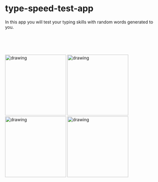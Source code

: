 # type-speed-test-app

In this app you will test your typing skills with random words generated to you.


<br/><br/><br/><br/>
<img src="https://i.imgur.com/QdeFW22.jpg" alt="drawing" width="200"/>
<img src="https://i.imgur.com/NAu8SX4.jpg" alt="drawing" width="200"/>
<img src="https://i.imgur.com/TRM84CR.jpg" alt="drawing" width="200"/>
<img src="https://i.imgur.com/Ar17zRn.jpg" alt="drawing" width="200"/>


